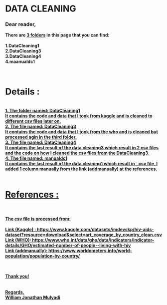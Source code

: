 <b><h1>DATA CLEANING</h1></b>
<h3><b>Dear reader,</h3>

There are <u>3 folders</u> in this page that you can find:<br><br>
1.DataCleaning1<br>
2.DataCleaning3<br>
3.DataCleaning4<br>
4.maanualdc1<br>

<br>

<h1>Details :</h1><br>
<u>1. The folder named: DataCleaning1 <br><u> 
It contains the code and data that I took from kaggle and is cleaned to different csv files later on.<br>
<u>2. The file named: DataCleaning3 <br></u> 
It contains the code and data that I took from the who and is cleaned but processed agin in the third folder.<br>
<u>3. The file named: DataCleaning4 <br></u> 
It contains the last result of the data cleaning3 which result in 2 csv files and the code on how I cleaned the csv files from the DataCleaning3.<br>
<u>4. The file named: manualdc1 <br></u> 
It contains the last result of the data cleaning1 which result in ` csv file, I added 1 column manually from the link (addmanually) at the references.<br>
  
<br>
<h1>References :</h1><br><br>
The csv file is processed from: <br><br>
Link (Kaggle) : https://www.kaggle.com/datasets/imdevskp/hiv-aids-dataset?resource=download&select=art_coverage_by_country_clean.csv<br>
Link (WHO): https://www.who.int/data/gho/data/indicators/indicator-details/GHO/estimated-number-of-people--living-with-hiv<br>
Link (addmanually): https://www.worldometers.info/world-population/population-by-country/
  
  
<br><br>
Thank you!<br>
<br><br>
Regards,<br>
William Jonathan Mulyadi

